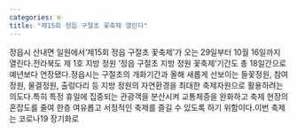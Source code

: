 ```yaml
---
categories: e
title: "제15회 정읍 구절초 꽃축제 열린다"
---
```

정읍시 산내면 일원에서‘제15회 정읍 구절초 꽃축제’가 오는 29일부터 10월 16일까지 열린다.전라북도 제 1호 지방 정원 ‘정읍 구절초 지방 정원 꽃축제’기간도 총 18일간으로 예년보다 연장됐다.정읍시는 구절초의 개화기간과 올해 새롭게 선보이는 들꽃정원, 참여정원, 물결정원, 출렁다리 등 지방 정원의 자연환경을 최대한 축제자원으로 활용하려는 의도다.특히 특정 휴일에 집중되는 관광객을 분산시켜 교통체증을 완화하고 축제 현장의 혼잡도를 줄여 한층 여유롭고 서정적인 축제를 즐길 수 있도록 하기 위함이다.이번 축제는 코로나19 장기화로